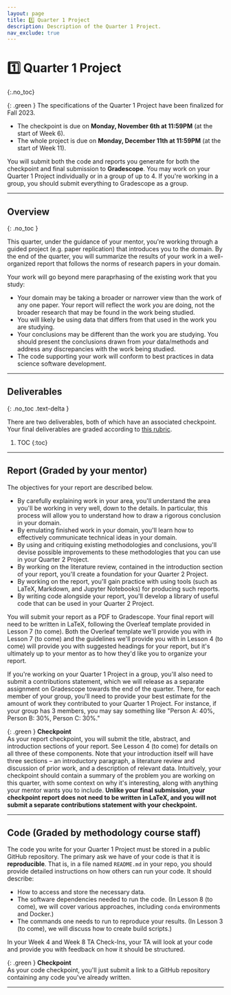 ```yaml
---
layout: page
title: 1️⃣ Quarter 1 Project
description: Description of the Quarter 1 Project.
nav_exclude: true
---
```


# 1️⃣ Quarter 1 Project
{:.no_toc}

{: .green }
The specifications of the Quarter 1 Project have been finalized for Fall 2023.

- The checkpoint is due on **Monday, November 6th at 11:59PM** (at the start of Week 6).
- The whole project is due on **Monday, December 11th at 11:59PM** (at the start of Week 11).

You will submit both the code and reports you generate for both the checkpoint and final submission to **Gradescope**. You may work on your Quarter 1 Project individually or in a group of up to 4. If you're working in a group, you should submit everything to Gradescope as a group.

---

## Overview
{: .no_toc }

This quarter, under the guidance of your mentor, you're working through a guided project (e.g. paper replication) that introduces you to the domain. By the end of the quarter, you will summarize the results of
your work in a well-organized report that follows the norms of
research papers in your domain.

Your work will go beyond mere paraprhasing of the existing work that
you study:
* Your domain may be taking a broader or narrower view than the work
  of any one paper. Your report will reflect the work *you* are doing,
  not the broader research that may be found in the work being
  studied.
* You will likely be using data that differs from that used in the
  work you are studying.
* Your conclusions may be different than the work you are
  studying. You should present the conclusions drawn from *your*
  data/methods and address any discrepancies with the work being
  studied.
* The code supporting your work will conform to best practices in data
  science software development.

---
  
## Deliverables
{: .no_toc .text-delta }

There are two deliverables, both of which have an associated checkpoint. Your final deliverables are graded according to [this rubric](../../../syllabus#general-rubric).

1. TOC
{:toc}

---
  
## Report (Graded by your mentor)

The objectives for your report are described below.

- By carefully explaining work in your area, you'll understand the area you'll be working in very well, down to the details. In particular, this process will allow you to understand how to draw a rigorous conclusion in your domain.
- By emulating finished work in your domain, you'll learn how to effectively communicate technical ideas in your domain.
- By using and critiquing existing methodologies and conclusions, you'll devise possible improvements to these methodologies that you can use in your Quarter 2 Project.
- By working on the literature review, contained in the introduction section of your report, you'll create a foundation for your Quarter 2 Project.
- By working on the report, you'll gain practice with using tools (such as LaTeX, Markdown, and Jupyter Notebooks) for producing such reports.
- By writing code alongside your report, you'll develop a library of useful code that can be used in your Quarter 2 Project.

You will submit your report as a PDF to Gradescope. Your final report will need to be written in LaTeX, following the Overleaf template provided in Lesson 7 (to come). Both the Overleaf template we'll provide you with in Lesson 7 (to come) and the guidelines we'll provide you with in Lesson 4 (to come) will provide you with suggested headings for your report, but it's ultimately up to your mentor as to how they'd like you to organize your report.

If you're working on your Quarter 1 Project in a group, you'll also need to submit a contributions statement, which we will release as a separate assignment on Gradescope towards the end of the quarter. There, for each member of your group, you'll need to provide your best estimate for the amount of work they contributed to your Quarter 1 Project. For instance, if your group has 3 members, you may say something like "Person A: 40%, Person B: 30%, Person C: 30%."


{: .green }
**Checkpoint**<br>
As your report checkpoint, you will submit the title, abstract, and introduction sections of your report. See Lesson 4 (to come) for details on all three of these components. Note that your introduction itself will have three sections – an introductory paragraph, a literature review and discussion of prior work, and a description of relevant data. Intuitively, your checkpoint should contain a summary of the problem you are working on this quarter, with some context on why it's interesting, along with anything your mentor wants you to include. **Unlike your final submission, your checkpoint report does not need to be written in LaTeX, and you will not submit a separate contributions statement with your checkpoint.**

---

## Code (Graded by methodology course staff)

The code you write for your Quarter 1 Project must be stored in a public GitHub repository. The primary ask we have of your code is that it is **reproducible**. That is, in a file named `README.md` in your repo, you should provide detailed instructions on how others can run your code. It should describe:
- How to access and store the necessary data.
- The software dependencies needed to run the code. (In Lesson 8 (to come), we will cover various approaches, including `conda` environments and Docker.)
- The commands one needs to run to reproduce your results. (In Lesson 3 (to come), we will discuss how to create build scripts.) 

In your Week 4 and Week 8 TA Check-Ins, your TA will look at your code and provide you with feedback on how it should be structured.

{: .green }
**Checkpoint**<br>
As your code checkpoint, you'll just submit a link to a GitHub repository containing any code you've already written.

---
